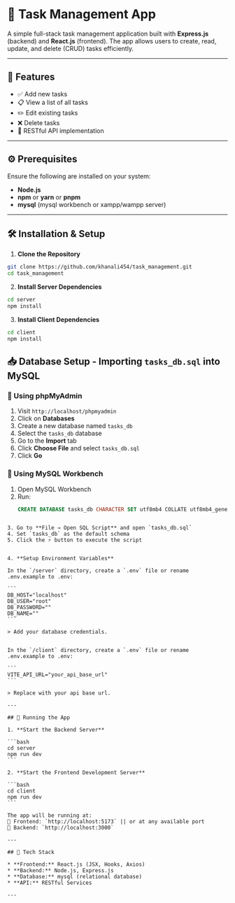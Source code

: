 # 📝 Task Management App

A simple full-stack task management application built with **Express.js** (backend) and **React.js** (frontend). The app allows users to create, read, update, and delete (CRUD) tasks efficiently.

---

## 🚀 Features

* ✅ Add new tasks
* 📋 View a list of all tasks
* ✏️ Edit existing tasks
* ❌ Delete tasks
* 🔄 RESTful API implementation

---

## ⚙️ Prerequisites

Ensure the following are installed on your system:

* **Node.js**
* **npm** or **yarn** or **pnpm**
* **mysql** (mysql workbench or xampp/wampp server)

---

## 🛠️ Installation & Setup

1. **Clone the Repository**

```bash
git clone https://github.com/khanali454/task_management.git
cd task_management
```

2. **Install Server Dependencies**

```bash
cd server
npm install
```

3. **Install Client Dependencies**

```bash
cd client
npm install
```



## 📥 Database Setup - Importing `tasks_db.sql` into MySQL

### 🔹 Using phpMyAdmin

1. Visit `http://localhost/phpmyadmin`
2. Click on **Databases**
3. Create a new database named `tasks_db`
4. Select the `tasks_db` database
5. Go to the **Import** tab
6. Click **Choose File** and select `tasks_db.sql`
7. Click **Go**

### 🔹 Using MySQL Workbench

1. Open MySQL Workbench
2. Run:
   ```sql
   CREATE DATABASE tasks_db CHARACTER SET utf8mb4 COLLATE utf8mb4_general_ci;
````

3. Go to **File → Open SQL Script** and open `tasks_db.sql`
4. Set `tasks_db` as the default schema
5. Click the ⚡️ button to execute the script


4. **Setup Environment Variables**

In the `/server` directory, create a `.env` file or rename .env.example to .env:

```
DB_HOST="localhost"
DB_USER="root"
DB_PASSWORD=""
DB_NAME=""
```

> Add your database credentials.


In the `/client` directory, create a `.env` file or rename .env.example to .env:

```
VITE_API_URL="your_api_base_url"
```

> Replace with your api base url.

---

## 🧪 Running the App

1. **Start the Backend Server**

```bash
cd server
npm run dev
```

2. **Start the Frontend Development Server**

```bash
cd client
npm run dev
```

The app will be running at:
🔗 Frontend: `http://localhost:5173` || or at any available port
🔗 Backend: `http://localhost:3000`

---

## 🔧 Tech Stack

* **Frontend:** React.js (JSX, Hooks, Axios)
* **Backend:** Node.js, Express.js
* **Database:** mysql (relational database)
* **API:** RESTful Services

---
